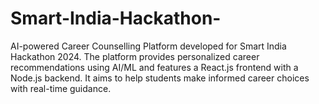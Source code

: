 # Smart-India-Hackathon-
AI-powered Career Counselling Platform developed for Smart India Hackathon 2024. The platform provides personalized career recommendations using AI/ML and features a React.js frontend with a Node.js backend. It aims to help students make informed career choices with real-time guidance.
